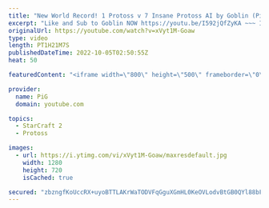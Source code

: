 ```yaml
---
title: "New World Record! 1 Protoss v 7 Insane Protoss AI by Goblin (PiG Reacts) - StarCraft 2"
excerpt: "Like and Sub to Goblin NOW https://youtu.be/I592jQfZyKA ~~~ I challenged StarCraft 2 Pros to take on 7 Random INSANE Cheater AIs at once! World Records have been falling left and right since uThermal did his 1 Terran vs 7 Zerg Insane AIs video. We've seen HeroMarine step up to do 1 Terran vs 7 Random"
originalUrl: https://youtube.com/watch?v=xVyt1M-Goaw
type: video
length: PT1H21M7S
publishedDateTime: 2022-10-05T02:50:55Z
heat: 50

featuredContent: "<iframe width=\"800\" height=\"500\" frameborder=\"0\" src=\"https://www.youtube.com/embed/xVyt1M-Goaw\" allow=\"accelerometer; autoplay; encrypted-media; gyroscope; picture-in-picture\" allowfullscreen></iframe>"

provider:
  name: PiG
  domain: youtube.com

topics:
  - StarCraft 2
  - Protoss

images:
  - url: https://i.ytimg.com/vi/xVyt1M-Goaw/maxresdefault.jpg
    width: 1280
    height: 720
    isCached: true

secured: "zbzngfKoUccRX+uyoBTTLAKrWaTODVFqGguXGmHL0KeOVLodvBtGB0QYl88bF2tBQtyYWwGF91VtINKE9oYvQ4jT+l6PRW0JET4fwX9H65FYYzwnTLDG7ofiBZgN75EkpYYuDIbniY5wBhK/EkNfc7/Y1xxDKQSf3tdTpOTi2nJxq9cLCIl2hQt6a0sXOJwpz1zwMzi3ETR2kVXZ5JMoDQTBdsTBi5XkvITNttAso993K6uVNsUcBk/EWTYTM9iOhnZnobj6+mvKIRJCvtYRknWmK3nZd6eFkXiw02aZA5S0QDiitJwdQU7Nh+p/lkYTcMdTgpCHXOht4tiLuHhx/NHCk3dFsCnZX/92RnV2kpXRYi3f1Z46wm1dhR2KRjbKl1R1wHkkEWNq/26F03t2bYGmjSuvqFuutHQG75PaPlY=;KG/NgqA9YD/d9RgaZN+Q2w=="
---
```


